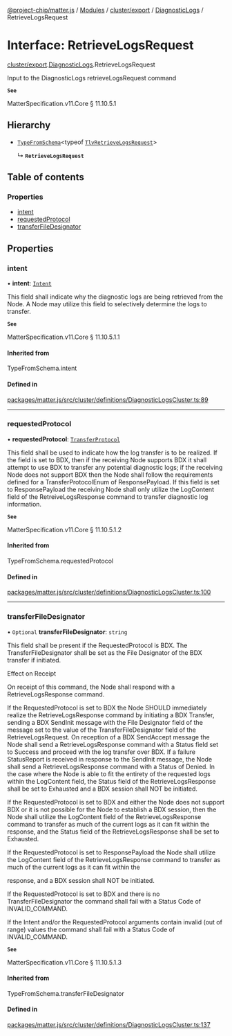 [@project-chip/matter.js](../README.md) / [Modules](../modules.md) / [cluster/export](../modules/cluster_export.md) / [DiagnosticLogs](../modules/cluster_export.DiagnosticLogs.md) / RetrieveLogsRequest

# Interface: RetrieveLogsRequest

[cluster/export](../modules/cluster_export.md).[DiagnosticLogs](../modules/cluster_export.DiagnosticLogs.md).RetrieveLogsRequest

Input to the DiagnosticLogs retrieveLogsRequest command

**`See`**

MatterSpecification.v11.Core § 11.10.5.1

## Hierarchy

- [`TypeFromSchema`](../modules/tlv_export.md#typefromschema)\<typeof [`TlvRetrieveLogsRequest`](../modules/cluster_export.DiagnosticLogs.md#tlvretrievelogsrequest)\>

  ↳ **`RetrieveLogsRequest`**

## Table of contents

### Properties

- [intent](cluster_export.DiagnosticLogs.RetrieveLogsRequest.md#intent)
- [requestedProtocol](cluster_export.DiagnosticLogs.RetrieveLogsRequest.md#requestedprotocol)
- [transferFileDesignator](cluster_export.DiagnosticLogs.RetrieveLogsRequest.md#transferfiledesignator)

## Properties

### intent

• **intent**: [`Intent`](../enums/cluster_export.DiagnosticLogs.Intent.md)

This field shall indicate why the diagnostic logs are being retrieved from the Node. A Node may utilize this
field to selectively determine the logs to transfer.

**`See`**

MatterSpecification.v11.Core § 11.10.5.1.1

#### Inherited from

TypeFromSchema.intent

#### Defined in

[packages/matter.js/src/cluster/definitions/DiagnosticLogsCluster.ts:89](https://github.com/project-chip/matter.js/blob/558e12c94a201592c28c7bc0743705360b3e5ca6/packages/matter.js/src/cluster/definitions/DiagnosticLogsCluster.ts#L89)

___

### requestedProtocol

• **requestedProtocol**: [`TransferProtocol`](../enums/cluster_export.DiagnosticLogs.TransferProtocol.md)

This field shall be used to indicate how the log transfer is to be realized. If the field is set to BDX,
then if the receiving Node supports BDX it shall attempt to use BDX to transfer any potential diagnostic
logs; if the receiving Node does not support BDX then the Node shall follow the requirements defined for a
TransferProtocolEnum of ResponsePayload. If this field is set to ResponsePayload the receiving Node shall
only utilize the LogContent field of the RetreiveLogsResponse command to transfer diagnostic log information.

**`See`**

MatterSpecification.v11.Core § 11.10.5.1.2

#### Inherited from

TypeFromSchema.requestedProtocol

#### Defined in

[packages/matter.js/src/cluster/definitions/DiagnosticLogsCluster.ts:100](https://github.com/project-chip/matter.js/blob/558e12c94a201592c28c7bc0743705360b3e5ca6/packages/matter.js/src/cluster/definitions/DiagnosticLogsCluster.ts#L100)

___

### transferFileDesignator

• `Optional` **transferFileDesignator**: `string`

This field shall be present if the RequestedProtocol is BDX. The TransferFileDesignator shall be set as the
File Designator of the BDX transfer if initiated.

Effect on Receipt

On receipt of this command, the Node shall respond with a RetrieveLogsResponse command.

If the RequestedProtocol is set to BDX the Node SHOULD immediately realize the RetrieveLogsResponse command
by initiating a BDX Transfer, sending a BDX SendInit message with the File Designator field of the message
set to the value of the TransferFileDesignator field of the RetrieveLogsRequest. On reception of a BDX
SendAccept message the Node shall send a RetrieveLogsResponse command with a Status field set to Success and
proceed with the log transfer over BDX. If a failure StatusReport is received in response to the SendInit
message, the Node shall send a RetrieveLogsResponse command with a Status of Denied. In the case where the
Node is able to fit the entirety of the requested logs within the LogContent field, the Status field of the
RetrieveLogsResponse shall be set to Exhausted and a BDX session shall NOT be initiated.

If the RequestedProtocol is set to BDX and either the Node does not support BDX or it is not possible for
the Node to establish a BDX session, then the Node shall utilize the LogContent field of the
RetrieveLogsResponse command to transfer as much of the current logs as it can fit within the response, and
the Status field of the RetrieveLogsResponse shall be set to Exhausted.

If the RequestedProtocol is set to ResponsePayload the Node shall utilize the LogContent field of the
RetrieveLogsResponse command to transfer as much of the current logs as it can fit within the

response, and a BDX session shall NOT be initiated.

If the RequestedProtocol is set to BDX and there is no TransferFileDesignator the command shall fail with a
Status Code of INVALID_COMMAND.

If the Intent and/or the RequestedProtocol arguments contain invalid (out of range) values the command shall
fail with a Status Code of INVALID_COMMAND.

**`See`**

MatterSpecification.v11.Core § 11.10.5.1.3

#### Inherited from

TypeFromSchema.transferFileDesignator

#### Defined in

[packages/matter.js/src/cluster/definitions/DiagnosticLogsCluster.ts:137](https://github.com/project-chip/matter.js/blob/558e12c94a201592c28c7bc0743705360b3e5ca6/packages/matter.js/src/cluster/definitions/DiagnosticLogsCluster.ts#L137)
